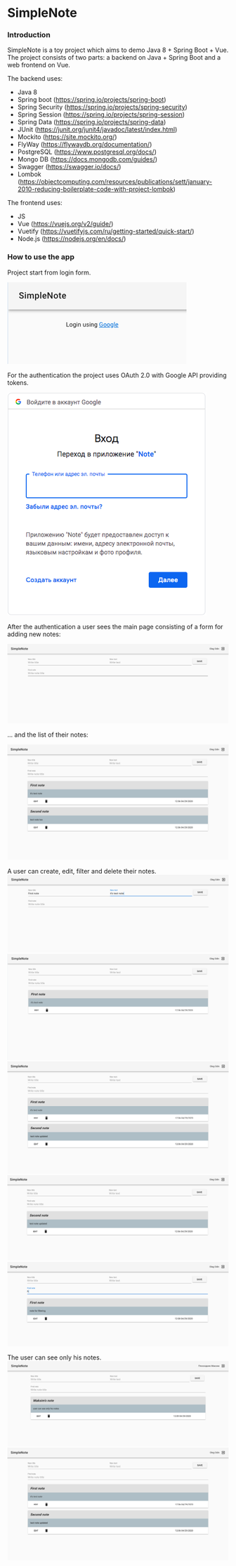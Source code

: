 # SimpleNote

### Introduction

SimpleNote is a toy project which aims to demo Java 8 + Spring Boot + Vue.
The project consists of two parts: a backend on Java + Spring Boot and a web frontend on Vue.

The backend uses:

- Java 8 
- Spring boot (https://spring.io/projects/spring-boot)
- Spring Security (https://spring.io/projects/spring-security)
- Spring Session (https://spring.io/projects/spring-session)
- Spring Data (https://spring.io/projects/spring-data)
- JUnit (https://junit.org/junit4/javadoc/latest/index.html)
- Mockito (https://site.mockito.org/)
- FlyWay (https://flywaydb.org/documentation/)
- PostgreSQL (https://www.postgresql.org/docs/)
- Mongo DB (https://docs.mongodb.com/guides/)
- Swagger (https://swagger.io/docs/)
- Lombok (https://objectcomputing.com/resources/publications/sett/january-2010-reducing-boilerplate-code-with-project-lombok)

The frontend uses:

- JS 
- Vue (https://vuejs.org/v2/guide/)
- Vuetify (https://vuetifyjs.com/ru/getting-started/quick-start/)
- Node.js (https://nodejs.org/en/docs/)

### How to use the app

Project start from login form. 

![login alt](https://github.com/MaksPlo/simplenote/raw/master/src/main/resources/images/login.png)

For the authentication the project uses OAuth 2.0 with Google API providing tokens.

![google form alt](https://github.com/MaksPlo/simplenote/raw/master/src/main/resources/images/google_form.png)

After the authentication a user sees the main page consisting of a form for adding new notes:

![interface alt](https://github.com/MaksPlo/simplenote/raw/master/src/main/resources/images/interface.png)

... and the list of their notes:

![second note alt](https://github.com/MaksPlo/simplenote/raw/master/src/main/resources/images/add_second_note.png)


A user can create, edit, filter and delete their notes.
![writing note alt](https://github.com/MaksPlo/simplenote/raw/master/src/main/resources/images/note_writing.png)
![first note alt](https://github.com/MaksPlo/simplenote/raw/master/src/main/resources/images/add_first_note.png)
![edit note alt](https://github.com/MaksPlo/simplenote/raw/master/src/main/resources/images/update_second_note.png)
![delete note alt](https://github.com/MaksPlo/simplenote/raw/master/src/main/resources/images/remove_first_note.png)
![filtering note alt](https://github.com/MaksPlo/simplenote/raw/master/src/main/resources/images/filtering_example.png)

The user can see only his notes.
![first user note alt](https://github.com/MaksPlo/simplenote/raw/master/src/main/resources/images/other_user.png)
![second user note alt](https://github.com/MaksPlo/simplenote/raw/master/src/main/resources/images/update_second_note.png)

